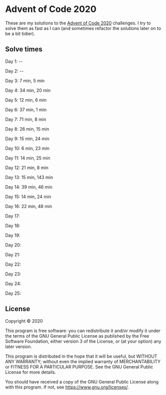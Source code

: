 # Advent of Code 2020
These are my solutions to the [Advent of Code 2020](https://adventofcode.com) challenges. I try to solve them as fast as I can (and sometimes refactor the solutions later on to be a bit tidier).

## Solve times
Day 1: --

Day 2: --

Day 3: 7 min, 5 min

Day 4: 34 min, 20 min

Day 5: 12 min, 6 min

Day 6: 37 min, 1 min

Day 7: 71 min, 8 min

Day 8: 26 min, 15 min

Day 9: 15 min, 24 min

Day 10: 6 min, 23 min

Day 11: 14 min, 25 min

Day 12: 21 min, 8 min

Day 13: 15 min, 143 min

Day 14: 39 min, 46 min

Day 15: 14 min, 24 min

Day 16: 22 min, 48 min

Day 17: 

Day 18: 

Day 19: 

Day 20: 

Day 21: 

Day 22: 

Day 23: 

Day 24: 

Day 25: 

## License

Copyright © 2020

This program is free software: you can redistribute it and/or modify
it under the terms of the GNU General Public License as published by
the Free Software Foundation, either version 3 of the License, or
(at your option) any later version.

This program is distributed in the hope that it will be useful,
but WITHOUT ANY WARRANTY; without even the implied warranty of
MERCHANTABILITY or FITNESS FOR A PARTICULAR PURPOSE.  See the
GNU General Public License for more details.

You should have received a copy of the GNU General Public License
along with this program.  If not, see <https://www.gnu.org/licenses/>.
